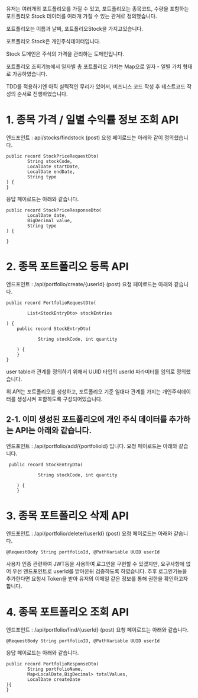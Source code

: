 유저는 여러개의 포트폴리오를 가질 수 있고, 포트폴리오는 종목코드, 수량을 포함하는 포트폴리오 Stock 데이터를 여러개 가질 수 있는 관계로 정의했습니다.

포트폴리오는 이름과 날짜, 포트폴리오Stock을 가지고있습니다.

포트폴리오 Stock은 개인주식데이터입니다. 

Stock 도메인은 주식의 가격을 관리하는 도메인입니다.

포트폴리오 조회기능에서 일자별 총 포트폴리오 가치는 Map으로 일자 - 일별 가치 형태로 가공하였습니다. 

TDD를 적용하기엔 아직 실력적인 무리가 있어서, 비즈니스 코드 작성 후 테스트코드 작성의 순서로 진행하였습니다. 



# 1. 종목 가격 / 일별 수익률 정보 조회 API  
엔드포인트 : api/stocks/findstock (post)
요청 페이로드는 아래와 같이 정의했습니다.

```
public record StockPriceRequestDto(
        String stockCode,
        LocalDate startDate,
        LocalDate endDate,
        String type
) {
}
```

응답 페이로드는 아래와 같습니다.

```
public record StockPriceResponseDto(
        LocalDate date,
        BigDecimal value,
        String type
) {

}

```

# 2. 종목 포트폴리오 등록 API 
엔드포인트 : /api/portfolio/create/{userId} (post)
요청 페이로드는 아래와 같습니다.

```
public record PortfolioRequestDto(

        List<StockEntryDto> stockEntries

) {
    public record StockEntryDto(

            String stockCode, int quantity

    ) {
    }
}
```
user table과 관계를 정의하기 위해서 UUID 타입의 userId 파라미터를 임의로 정의했습니다.

위 API는 포트폴리오를 생성하고, 포트폴리오 기준 일대다 관계를 가지는 개인주식데이터를 생성시켜 포함하도록 구성되어있습니다. 

## 2-1. 이미 생성된 포트폴리오에 개인 주식 데이터를 추가하는 API는 아래와 같습니다.
엔드포인트 : /api/portfolio/add/{portfolioId} 입니다. 
요청 페이로드는 아래와 같습니다. 

```
 public record StockEntryDto(

            String stockCode, int quantity

    ) {
    }
```




# 3. 종목 포트폴리오 삭제 API
엔드포인트 : /api/portfolio/delete/{userId} (post)
요청 페이로드는 아래와 같습니다. 

```
@RequestBody String portfolioId, @PathVariable UUID userId

```

사용자 인증 관련하여 JWT등을 사용하여 로그인을 구현할 수 있겠지만, 요구사항에 없어 우선 엔드포인트로 userId를 받아온뒤 검증하도록 하였습니다.
추후 로그인기능을 추가한다면 요청시 Token을 받아 유저의 이메일 같은 정보를 통해 권한을 확인하고자 합니다.



# 4. 종목 포트폴리오 조회 API
엔드포인트 : /api/portfolio/find/{userId} (post)
요청 페이로드는 아래와 같습니다. 

```
@RequestBody String portfolioID, @PathVariable UUID userId
```

응답 페이로드는 아래와 같습니다.

```
public record PortfolioResponseDto(
        String portfolioName,
        Map<LocalDate,BigDecimal> totalValues,
        LocalDate createDate
){
}

```
